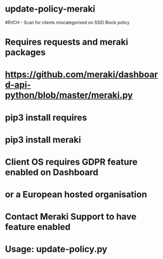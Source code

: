 # update-policy-meraki

#RVCH - Scan for clients miscategorised on SSID Block policy

# Requires requests and meraki packages
# https://github.com/meraki/dashboard-api-python/blob/master/meraki.py
#       pip3 install requires
#       pip3 install meraki

# Client OS requires GDPR feature enabled on Dashboard
#       or a European hosted organisation
# Contact Meraki Support to have feature enabled

# Usage: update-policy.py <api-key> <network-id>
  
